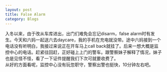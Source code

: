 ```yaml
---
layout: post 
title: False Alarm
category: Blogs 
---
```


入冬以来，由于改从车库进出，出门们难免会忘记disarm，false
alarm时有发生。今天和六妈一起送六去daycare，我的手机在充电就没带。途中六妈接到一个电话没有听明白，我接过来说正在开车马上call
back就挂了。后来一想大概是监控中心的电话。赶紧往回赶，正好碰上上门的警车。跟警察妹子解释了情况，妹子也是见怪不怪，看了一下证件提醒我们下次可就要收费了。<br/>
从好的方面看呢，监控中心没有玩忽职守，警察出警也挺快，10分钟左右吧。
